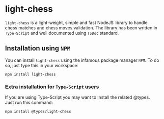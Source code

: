 # light-chess
`light-chess` is a light-weight, simple and fast NodeJS library to handle chess matches and chess moves validation. The library has been written in `Type-Script` and well documented using `TSDoc` standard.

## Installation using `NPM`
You can install `light-chess` using the infamous package manager `NPM`.
To do so, just type this in your workspace:
```
npm install light-chess
```
### Extra installation for `Type-Script` users
If you are using Type-Script you may want to install the related @types.
Just run this command:
```
npm install @types/light-chess
```